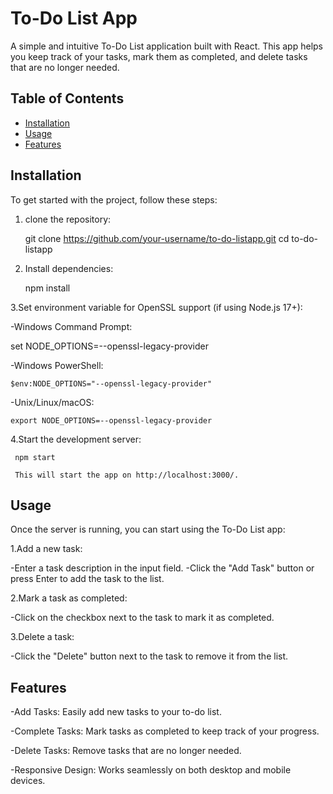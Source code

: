# To-Do List App

A simple and intuitive To-Do List application built with React. This app helps you keep track of your tasks, mark them as completed, and delete tasks that are no longer needed.

## Table of Contents

- [Installation](#installation)
- [Usage](#usage)
- [Features](#features)
  

## Installation

To get started with the project, follow these steps:

1. clone the repository:
   
   git clone https://github.com/your-username/to-do-listapp.git
   cd to-do-listapp
   

3. Install dependencies:

   npm install
   
   
3.Set environment variable for OpenSSL support (if using Node.js 17+):


   -Windows Command Prompt:
   

   set NODE_OPTIONS=--openssl-legacy-provider

   
   -Windows PowerShell:

    $env:NODE_OPTIONS="--openssl-legacy-provider"

    
   -Unix/Linux/macOS:

    export NODE_OPTIONS=--openssl-legacy-provider


    
 4.Start the development server:

     npm start

     This will start the app on http://localhost:3000/.


## Usage

Once the server is running, you can start using the To-Do List app:

1.Add a new task:

-Enter a task description in the input field.
-Click the "Add Task" button or press Enter to add the task to the list.

2.Mark a task as completed:

-Click on the checkbox next to the task to mark it as completed.

3.Delete a task:

-Click the "Delete" button next to the task to remove it from the list.


## Features

-Add Tasks: Easily add new tasks to your to-do list.

-Complete Tasks: Mark tasks as completed to keep track of your progress.

-Delete Tasks: Remove tasks that are no longer needed.

-Responsive Design: Works seamlessly on both desktop and mobile devices.




